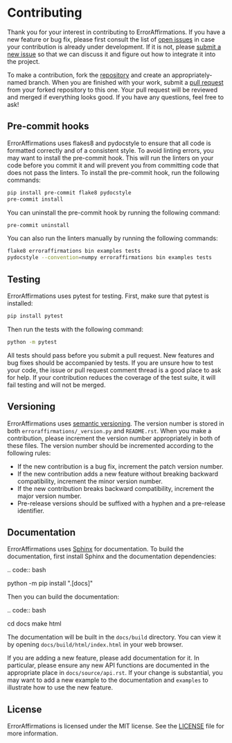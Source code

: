 # Contributing

Thank you for your interest in contributing to ErrorAffirmations.
If you have a new feature or bug fix, please first consult the list of
[open issues](https://github.com/ThomasGesseyJones/ErrorAffirmations/issues)
in case your contribution is already under development. If it is not, please
[submit a new issue](https://github.com/ThomasGesseyJones/ErrorAffirmations/issues/new)
so that we can discuss it and figure out how to integrate it into the project.

To make a contribution, fork the 
[repository](https://github.com/ThomasGesseyJones/ErrorAffirmations)
and create an appropriately-named branch. When you are finished with your work,
submit a [pull request](https://github.com/ThomasGesseyJones/ErrorAffirmations/pulls) 
from your forked repository to this one. Your pull request will be reviewed and
merged if everything looks good. If you have any questions, feel free to ask!

## Pre-commit hooks

ErrorAffirmations uses flakes8 and pydocstyle to ensure that all code is
formatted correctly and of a consistent style. To avoid linting errors, you may
want to install the pre-commit hook. This will run the linters on your code
before you commit it and will prevent you from committing code that does not
pass the linters. To install the pre-commit hook, run the following commands:

```bash
pip install pre-commit flake8 pydocstyle
pre-commit install
``` 

You can uninstall the pre-commit hook by running the following command:

```bash
pre-commit uninstall
```

You can also run the linters manually by running the following commands:

```bash
flake8 erroraffirmations bin examples tests
pydocstyle --convention=numpy erroraffirmations bin examples tests
```

## Testing

ErrorAffirmations uses pytest for testing. First, make sure that pytest is
installed:

```bash
pip install pytest
```

Then run the tests with the following command:

```bash
python -m pytest
```

All tests should pass before you submit a pull request. 
New features and bug fixes should be accompanied by tests. If you are
unsure how to test your code, the issue or pull request comment thread 
is a good place to ask for help. If your contribution reduces the
coverage of the test suite, it will fail testing and will not be merged.


## Versioning

ErrorAffirmations uses [semantic versioning](https://semver.org/). The version
number is stored in both `erroraffirmations/_version.py` and `README.rst`.
When you make a contribution, please increment the version number appropriately
in both of these files. The version number should be incremented according to
the following rules:

* If the new contribution is a bug fix, increment the patch version number.
* If the new contribution adds a new feature without breaking backward
  compatibility, increment the minor version number.
* If the new contribution breaks backward compatibility, increment the major
  version number.
* Pre-release versions should be suffixed with a hyphen and a pre-release identifier. 


## Documentation

ErrorAffirmations uses [Sphinx](https://www.sphinx-doc.org/en/master/) for
documentation. To build the documentation, first install Sphinx and the
documentation dependencies:

.. code:: bash

   python -m pip install ".[docs]"

Then you can build the documentation:

.. code:: bash

   cd docs
   make html

The documentation will be built in the `docs/build` directory. You can view it
by opening `docs/build/html/index.html` in your web browser.

If you are adding a new feature, please add documentation for it. In particular,
please ensure any new API functions are documented in the appropriate place in
`docs/source/api.rst`. If your change is substantial, you may want to add a new 
example to the documentation
and `examples` to illustrate how to use the new feature. 



## License

ErrorAffirmations is licensed under the MIT license. See the
[LICENSE](https://github.com/ThomasGesseyJones/ErrorAffirmations/blob/main/LICENSE)
file for more information.


